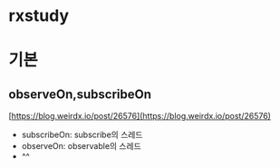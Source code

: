 # rxstudy
# 기본
## observeOn,subscribeOn
[https://blog.weirdx.io/post/26576](https://blog.weirdx.io/post/26576)

- subscribeOn: subscribe의 스레드
- observeOn: observable의 스레드
- ^^


